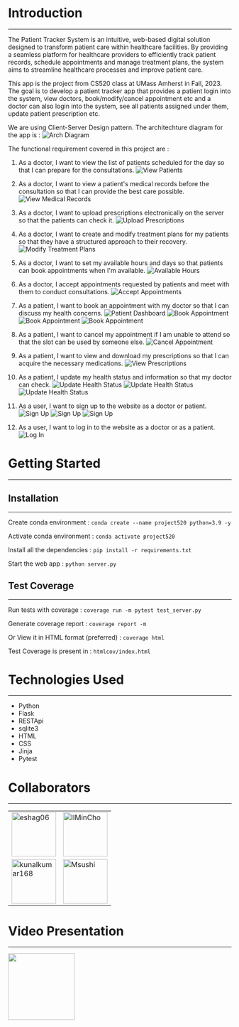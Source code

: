# Introduction
-------------------------------------
The Patient Tracker System is an intuitive, web-based digital solution designed to transform patient care within healthcare facilities. By providing a seamless platform for healthcare providers to efficiently track patient records, schedule appointments and manage treatment plans, the system aims to streamline healthcare processes and improve patient care.

This app is the project from CS520 class at UMass Amherst in Fall, 2023. The goal is to develop a patient tracker app that provides a patient login into the system, view doctors, book/modify/cancel appointment etc and a doctor can also login into the system, see all patients assigned under them, update patient prescription etc.

We are using Client-Server Design pattern. The architechture diagram for the app is :
    ![Arch Diagram](images/architecture_diagram.png)


The functional requirement covered in this project are :

1. As a doctor, I want to view the list of patients scheduled for the day so that I can prepare for the consultations.
   ![View Patients](images/case1_6.png)

2. As a doctor, I want to view a patient's medical records before the consultation so that I can provide the best care possible.
   ![View Medical Records](images/case2.png)

3. As a doctor, I want to upload prescriptions electronically on the server so that the patients can check it.
   ![Upload Prescriptions](images/case3_4.png)

4. As a doctor, I want to create and modify treatment plans for my patients so that they have a structured approach to their recovery.
   ![Modify Treatment Plans](images/case3_4.png)

5. As a doctor, I want to set my available hours and days so that patients can book appointments when I'm available. 
   ![Available Hours](images/case5.png)

6. As a doctor, I accept appointments requested by patients and meet with them to conduct consultations.
   ![Accept Appointments](images/case1_6.png)

7. As a patient, I want to book an appointment with my doctor so that I can discuss my health concerns.
   ![Patient Dashboard](images/case_patient.png)
   ![Book Appointment](images/case7_1.png)
   ![Book Appointment](images/case7_2.png)
   ![Book Appointment](images/case7_3.png)

8. As a patient, I want to cancel my appointment if I am unable to attend so that the slot can be used by someone else.
   ![Cancel Appointment](images/case8_1.png)

9. As a patient, I want to view and download my prescriptions so that I can acquire the necessary medications.
   ![View Prescriptions](images/case9.png)

10. As a patient, I update my health status and information so that my doctor can check.
    ![Update Health Status](images/case10_1.png)
    ![Update Health Status](images/case10_2.png)
    ![Update Health Status](images/case10_3.png)

11. As a user, I want to sign up to the website as a doctor or patient.
    ![Sign Up](images/case11_1.png)
    ![Sign Up](images/case11_2.png)
    ![Sign Up](images/case11_3.png)

12. As a user, I want to log in to the website as a doctor or as a patient.
    ![Log In](images/case12.png)


# Getting Started
---------------------------------------
## Installation
---------------------------------------
Create conda environment :
```conda create --name project520 python=3.9 -y```

Activate conda environment : 
```conda activate project520```

Install all the dependencies :
```pip install -r requirements.txt```

Start the web app :
```python server.py```

## Test Coverage
---------------------------------------
Run tests with coverage :
```coverage run -m pytest test_server.py```

Generate coverage report :
```coverage report -m```

Or View it in HTML format (preferred) :
```coverage html```

Test Coverage is present in :
```htmlcov/index.html```


# Technologies Used
---------------------------------------
* Python
* Flask
* RESTApi
* sqlite3
* HTML
* CSS
* Jinja
* Pytest


# Collaborators
---------------------------------------
<body>
<table>
  <tr>
    <td>
      <a href="https://github.com/eshag06">
        <img src="https://github.com/eshag06.png" alt="eshag06" width="100px" height="100px"/>
      </a>
    </td>
    <td>
      <a href="https://github.com/IlMinCho">
        <img src="https://github.com/IlMinCho.png" alt="IlMinCho" width="100px" height="100px"/>
      </a>
    </td>
  </tr>
  <tr>
    <td>
      <a href="https://github.com/kunalkumar168">
        <img src="https://github.com/kunalkumar168.png" alt="kunalkumar168" width="100px" height="100px"/>
      </a>
    </td>
    <td>
      <a href="https://github.com/Msushi">
        <img src="https://github.com/Msushi.png" alt="Msushi" width="100px" height="100px"/>
      </a>
    </td>
  </tr>
</table>
</body>

# Video Presentation
---------------------------------------
<a href="https://youtu.be/0jL7RjzliDg">
  <img src="https://i.imgur.com/y5MqjBJ.png" position="relative" height="150px"/>
</a>

